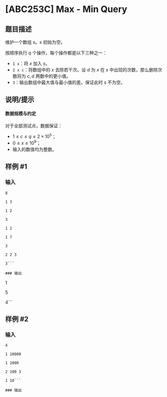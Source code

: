# [ABC253C] Max - Min Query

## 题目描述

维护一个数组 $s$。$s$ 初始为空。

按顺序执行 $q$ 个操作，每个操作都是以下三种之一：

- `1 x`：将 $x$ 加入 $s$。
- `2 x c`：将数组中的 $x$ 去除若干次。设 $d$ 为 $x$ 在 $s$ 中出现的次数，那么删除次数将为 $c,d$ 两数中的更小值。
- `3`：输出数组中最大值与最小值的差。保证此时 $s$ 不为空。

## 说明/提示

#### 数据规模与约定

对于全部测试点，数据保证：

- $1 \le c \le q \le 2 \times 10^5$；
- $0 \le x \le 10^9$；
- 输入的数值均为整数。

## 样例 #1

### 输入

```
8
1 3
1 2
3
1 2
1 7
3
2 2 3
3```

### 输出

```
1
5
4```

## 样例 #2

### 输入

```
4
1 10000
1 1000
2 100 3
1 10```

### 输出

```
```

